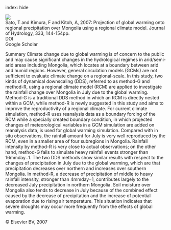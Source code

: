 index: hide

<div class="Citation">
    <div class="Citation-thumb CitationThumb-linked"  data-href="https://doi.org/10.1016/j.jhydrol.2006.07.023">
      <img src="https://static.claimspace.cloud/climate-study-static/refs/thumbs/14/Sato_et_al_2007-thumb.png" />
    </div>

  <div class="Citation-body">
    <div class="Citation-text">Sato, T and Kimura, F and Kitoh, A, 2007: Projection of global warming onto regional precipitation over Mongolia using a regional climate model. <span class="Article-journal">Journal of Hydrology, </span><span class="Article-volume">333, </span>144-154pp.</div>
    <div class="Citation-links">
      <div class="CitationLink" data-href="https://doi.org/10.1016/j.jhydrol.2006.07.023">
        <div class="CitationLink-icon CitationLink-Doi"></div>
        <div class="CitationLink-text">DOI</div>
      </div>
      <div class="CitationLink" data-href="https://scholar.google.com/scholar?q=10.1016/j.jhydrol.2006.07.023">
        <div class="CitationLink-icon CitationLink-Scholar"></div>
        <div class="CitationLink-text">Google Scholar</div>
      </div>
    </div>
  </div>
</div>

Summary                                   Climate change due to global warming is of concern to the public and may cause significant changes in the hydrological regimes in arid/semi-arid areas including Mongolia, which locates at a boundary between arid and humid regions. However, general circulation models (GCMs) are not sufficient to evaluate climate change on a regional-scale. In this study, two kinds of dynamical downscaling (DDS), referred to as method-G and method-R, using a regional climate model (RCM) are applied to investigate the rainfall change over Mongolia in July due to the global warming. Method-G is a traditional DDS method in which an RCM is directly nested within a GCM, while method-R is newly suggested in this study and aims to improve the reproductivity of a regional climate. For current climate simulation, method-R uses reanalysis data as a boundary forcing of the RCM while a specially created boundary condition, in which projected changes of meteorological variables in a GCM simulation are added on reanalysis data, is used for global warming simulation. Compared with in situ observations, the rainfall amount for July is very well reproduced by the RCM, even in a smaller area of four subregions in Mongolia. Rainfall intensity by method-R is very close to actual observations; on the other hand, method-G fails to simulate heavy rainfall events stronger than 16mmday−1. The two DDS methods show similar results with respect to the changes of precipitation in July due to the global warming, which are that precipitation decreases over northern and increases over southern Mongolia. In method-R, a decrease of precipitation of middle to heavy rainfall intensity, stronger than 4mmday−1, contributes largely to the decreased July precipitation in northern Mongolia. Soil moisture over Mongolia also tends to decrease in July because of the combined effect caused by the decrease of precipitation and the increase of potential evaporation due to rising air temperature. This situation indicates that severe droughts may occur more frequently from the effects of global warming.

<div class="Citation-copy">
&copy; Elsevier BV, 2007
</div>